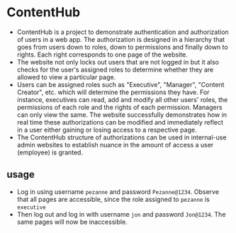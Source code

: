 # ContentHub
- ContentHub is a project to demonstrate authentication and authorization of users in a web app. The authorization is designed in a hierarchy that goes from users down to roles, down to permissions and finally down to rights. Each right corresponds to one page of the website.
- The website not only locks out users that are not logged in but it also checks for the user's assigned roles to determine whether they are allowed to view a particular page.
- Users can be assigned roles such as "Executive", "Manager", "Content Creator", etc. which will determine the permissions they have. For instance, executives can read, add and modify all other users' roles, the permissions of each role and the rights of each permission. Managers can only view the same. The website successfully demonstrates how in real time these authorizations can be modified and immediately reflect in a user either gaining or losing access to a respective page.
- The ContentHub structure of authorizations can be used in internal-use admin websites to establish nuance in the amount of access a user (employee) is granted.

## usage
- Log in using username `pezanne` and password `Pezanne@1234`. Observe that all pages are accessible, since the role assigned to `pezanne` is `executive`
- Then log out and log in with username `jon` and password `Jon@1234`. The same pages will now be inaccessible.